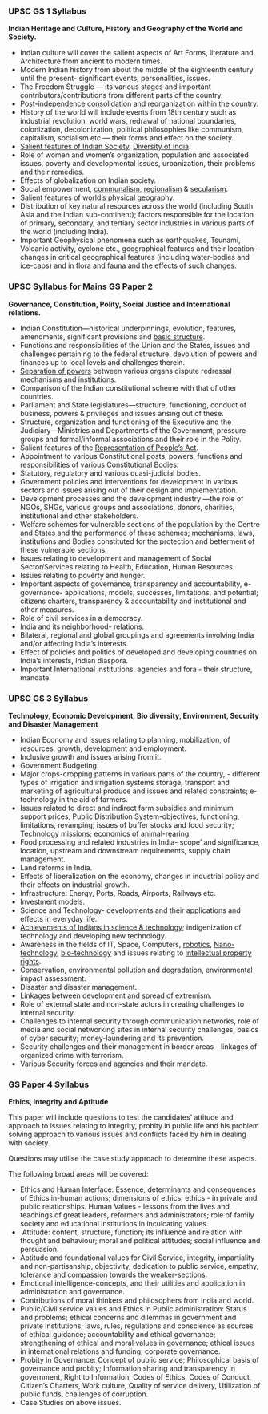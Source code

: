 ### UPSC GS 1 Syllabus

**Indian Heritage and Culture, History and Geography of the World and Society.**

- Indian culture will cover the salient aspects of Art Forms, literature and Architecture from ancient to modern times.
- Modern Indian history from about the middle of the eighteenth century until the present- significant events, personalities, issues.
- The Freedom Struggle — its various stages and important contributors/contributions from different parts of the country.
- Post-independence consolidation and reorganization within the country.
- History of the world will include events from 18th century such as industrial revolution, world wars, redrawal of national boundaries, colonization, decolonization, political philosophies like communism, capitalism, socialism etc.— their forms and effect on the society.
- [Salient features of Indian Society](https://vajiramandravi.com/quest-upsc-notes/salient-features-of-indian-society/), [Diversity of India](https://vajiramandravi.com/quest-upsc-notes/diversity-in-india/).
- Role of women and women’s organization, population and associated issues, poverty and developmental issues, urbanization, their problems and their remedies.
- Effects of globalization on Indian society.
- Social empowerment, [communalism](https://vajiramandravi.com/quest-upsc-notes/communalism/), [regionalism](https://vajiramandravi.com/quest-upsc-notes/regionalism/) & [secularism](https://vajiramandravi.com/quest-upsc-notes/secularism/).
- Salient features of world’s physical geography.
- Distribution of key natural resources across the world (including South Asia and the Indian sub-continent); factors responsible for the location of primary, secondary, and tertiary sector industries in various parts of the world (including India).
- Important Geophysical phenomena such as earthquakes, Tsunami, Volcanic activity, cyclone etc., geographical features and their location-changes in critical geographical features (including water-bodies and ice-caps) and in flora and fauna and the effects of such changes.

### UPSC Syllabus for Mains GS Paper 2

**Governance, Constitution, Polity, Social Justice and International relations.**

- Indian Constitution—historical underpinnings, evolution, features, amendments, significant provisions and [basic structure](https://vajiramandravi.com/quest-upsc-notes/basic-structure/).
- Functions and responsibilities of the Union and the States, issues and challenges pertaining to the federal structure, devolution of powers and finances up to local levels and challenges therein.
- [Separation of powers](https://vajiramandravi.com/quest-upsc-notes/separation-of-powers/) between various organs dispute redressal mechanisms and institutions.
- Comparison of the Indian constitutional scheme with that of other countries.
- Parliament and State legislatures—structure, functioning, conduct of business, powers & privileges and issues arising out of these.
- Structure, organization and functioning of the Executive and the Judiciary—Ministries and Departments of the Government; pressure groups and formal/informal associations and their role in the Polity.
- Salient features of the [Representation of People’s Act](https://vajiramandravi.com/quest-upsc-notes/representation-of-the-people-act-1950/).
- Appointment to various Constitutional posts, powers, functions and responsibilities of various Constitutional Bodies.
- Statutory, regulatory and various quasi-judicial bodies.
- Government policies and interventions for development in various sectors and issues arising out of their design and implementation.
- Development processes and the development industry —the role of NGOs, SHGs, various groups and associations, donors, charities, institutional and other stakeholders.
- Welfare schemes for vulnerable sections of the population by the Centre and States and the performance of these schemes; mechanisms, laws, institutions and Bodies constituted for the protection and betterment of these vulnerable sections.
- Issues relating to development and management of Social Sector/Services relating to Health, Education, Human Resources.
- Issues relating to poverty and hunger.
- Important aspects of governance, transparency and accountability, e-governance- applications, models, successes, limitations, and potential; citizens charters, transparency & accountability and institutional and other measures.
- Role of civil services in a democracy.
- India and its neighborhood- relations.
- Bilateral, regional and global groupings and agreements involving India and/or affecting India’s interests.
- Effect of policies and politics of developed and developing countries on India’s interests, Indian diaspora.
- Important International institutions, agencies and fora - their structure, mandate.

### UPSC GS 3 Syllabus

**Technology, Economic Development, Bio diversity, Environment, Security and Disaster Management**

- Indian Economy and issues relating to planning, mobilization, of resources, growth, development and employment.
- Inclusive growth and issues arising from it.
- Government Budgeting.
- Major crops-cropping patterns in various parts of the country, - different types of irrigation and irrigation systems storage, transport and marketing of agricultural produce and issues and related constraints; e-technology in the aid of farmers.
- Issues related to direct and indirect farm subsidies and minimum support prices; Public Distribution System-objectives, functioning, limitations, revamping; issues of buffer stocks and food security; Technology missions; economics of animal-rearing.
- Food processing and related industries in India- scope’ and significance, location, upstream and downstream requirements, supply chain management.
- Land reforms in India.
- Effects of liberalization on the economy, changes in industrial policy and their effects on industrial growth.
- Infrastructure: Energy, Ports, Roads, Airports, Railways etc.
- Investment models.
- Science and Technology- developments and their applications and effects in everyday life.
- [Achievements of Indians in science & technology](https://vajiramandravi.com/quest-upsc-notes/achievements-of-india-in-science-and-technology/); indigenization of technology and developing new technology.
- Awareness in the fields of IT, Space, Computers, [robotics](https://vajiramandravi.com/quest-upsc-notes/robotics/), [Nano-technology](https://vajiramandravi.com/quest-upsc-notes/nanotechnology/), [bio-technology](https://vajiramandravi.com/quest-upsc-notes/biotechnology/) and issues relating to [intellectual property rights](https://vajiramandravi.com/quest-upsc-notes/intellectual-property-rights/).
- Conservation, environmental pollution and degradation, environmental impact assessment.
- Disaster and disaster management.
- Linkages between development and spread of extremism.
- Role of external state and non-state actors in creating challenges to internal security.
- Challenges to internal security through communication networks, role of media and social networking sites in internal security challenges, basics of cyber security; money-laundering and its prevention.
- Security challenges and their management in border areas - linkages of organized crime with terrorism.
- Various Security forces and agencies and their mandate.

### GS Paper 4 Syllabus

**Ethics, Integrity and Aptitude**

This paper will include questions to test the candidates’ attitude and approach to issues relating to integrity, probity in public life and his problem solving approach to various issues and conflicts faced by him in dealing with society.

Questions may utilise the case study approach to determine these aspects.

The following broad areas will be covered:

- Ethics and Human Interface: Essence, determinants and consequences of Ethics in-human actions; dimensions of ethics; ethics - in private and public relationships. Human Values - lessons from the lives and teachings of great leaders, reformers and administrators; role of family society and educational institutions in inculcating values.
-  Attitude: content, structure, function; its influence and relation with thought and behaviour; moral and political attitudes; social influence and persuasion.
- Aptitude and foundational values for Civil Service, integrity, impartiality and non-partisanship, objectivity, dedication to public service, empathy, tolerance and compassion towards the weaker-sections.
- Emotional intelligence-concepts, and their utilities and application in administration and governance.
- Contributions of moral thinkers and philosophers from India and world.
- Public/Civil service values and Ethics in Public administration: Status and problems; ethical concerns and dilemmas in government and private institutions; laws, rules, regulations and conscience as sources of ethical guidance; accountability and ethical governance; strengthening of ethical and moral values in governance; ethical issues in international relations and funding; corporate governance.
- Probity in Governance: Concept of public service; Philosophical basis of governance and probity; Information sharing and transparency in government, Right to Information, Codes of Ethics, Codes of Conduct, Citizen’s Charters, Work culture, Quality of service delivery, Utilization of public funds, challenges of corruption.
- Case Studies on above issues.
